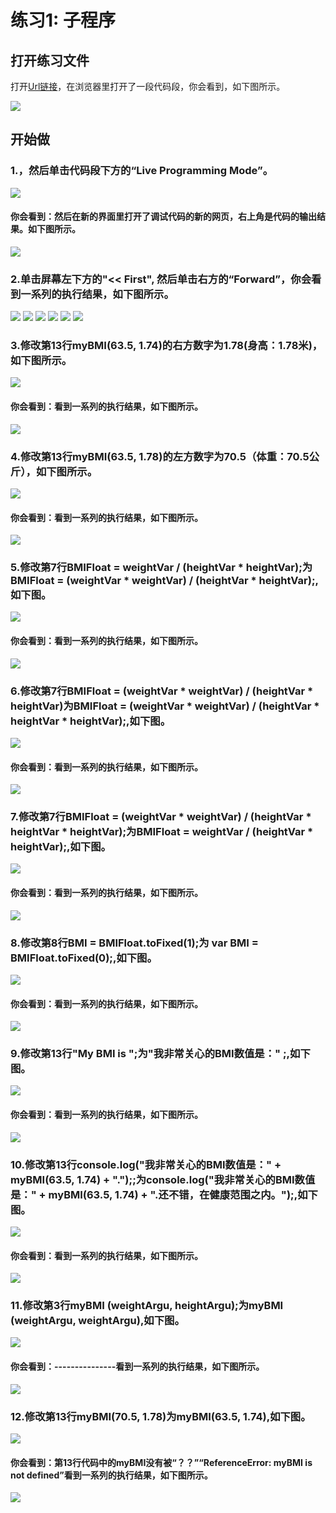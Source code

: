 # 练习1:  子程序


## 打开练习文件

打开[Url链接](http://pythontutor.com/live.html#code=var%20weightVar,%20heightVar,%20BMIFloat,%20BMI%3B%20%20%20%20%0A%0Afunction%20myBMI%20%28weightArgu,%20heightArgu%29%20%7B%20%20%20%0A%20%20%20%20weightVar%20%3D%20weightArgu%3B%20%20%20%20%20%20%20%20%20%20%0A%20%20%20%20heightVar%20%3D%20heightArgu%3B%20%20%20%20%20%20%20%20%0A%0A%20%20%20%20BMIFloat%20%3D%20weightVar%20/%20%28heightVar%20*%20heightVar%29%3B%20%0A%20%20%20%20BMI%20%3D%20BMIFloat.toFixed%281%29%3B%20%20%20%20%0A%0A%20%20%20%20return%20BMI%3B%0A%7D%0A%0Aconsole.log%28%22My%20BMI%20is%20%22%20%2B%20myBMI%2863.5,%201.74%29%20%2B%20%22.%22%29%3B&cumulative=false&curInstr=9&heapPrimitives=nevernest&mode=display&origin=opt-live.js&py=js&rawInputLstJSON=%5B%5D&textReferences=false "子程序Url")，在浏览器里打开了一段代码段，你会看到，如下图所示。

![](/images/章1-快速掌握编程的基础知识/子程序/0.bmp)

## 开始做

### 1.，然后单击代码段下方的“Live Programming Mode”。

![](/images/章1-快速掌握编程的基础知识/子程序/1a.bmp)

#### 你会看到：然后在新的界面里打开了调试代码的新的网页，右上角是代码的输出结果。如下图所示。

![](/images/章1-快速掌握编程的基础知识/子程序/1b.bmp)

### 2.单击屏幕左下方的"<< First", 然后单击右方的“Forward”，你会看到一系列的执行结果，如下图所示。

![](/images/章1-快速掌握编程的基础知识/子程序/2b1.bmp)
![](/images/章1-快速掌握编程的基础知识/子程序/2b2.bmp)
![](/images/章1-快速掌握编程的基础知识/子程序/2b3.bmp)
![](/images/章1-快速掌握编程的基础知识/子程序/2b4.bmp)
![](/images/章1-快速掌握编程的基础知识/子程序/2b5.bmp)
![](/images/章1-快速掌握编程的基础知识/子程序/2b6.bmp)

### 3.修改第13行myBMI(63.5, 1.74)的右方数字为1.78(身高：1.78米)，如下图所示。

![](/images/章1-快速掌握编程的基础知识/子程序/3a.bmp)

#### 你会看到：看到一系列的执行结果，如下图所示。

![](/images/章1-快速掌握编程的基础知识/子程序/3b.bmp)

### 4.修改第13行myBMI(63.5, 1.78)的左方数字为70.5（体重：70.5公斤），如下图所示。

![](/images/章1-快速掌握编程的基础知识/子程序/4a.bmp)

#### 你会看到：看到一系列的执行结果，如下图所示。

![](/images/章1-快速掌握编程的基础知识/子程序/4b.bmp)

### 5.修改第7行BMIFloat = weightVar / (heightVar * heightVar);为 BMIFloat = (weightVar * weightVar) / (heightVar * heightVar);,如下图。

![](/images/章1-快速掌握编程的基础知识/子程序/5a.bmp)

#### 你会看到：看到一系列的执行结果，如下图所示。

![](/images/章1-快速掌握编程的基础知识/子程序/5b.bmp)

### 6.修改第7行BMIFloat = (weightVar * weightVar) / (heightVar * heightVar)为BMIFloat = (weightVar * weightVar) / (heightVar * heightVar * heightVar);,如下图。

![](/images/章1-快速掌握编程的基础知识/子程序/6a.bmp)

#### 你会看到：看到一系列的执行结果，如下图所示。

![](/images/章1-快速掌握编程的基础知识/子程序/6b.bmp)

### 7.修改第7行BMIFloat = (weightVar * weightVar) / (heightVar * heightVar * heightVar);为BMIFloat = weightVar / (heightVar * heightVar);,如下图。

![](/images/章1-快速掌握编程的基础知识/子程序/7a.bmp)

#### 你会看到：看到一系列的执行结果，如下图所示。

![](/images/章1-快速掌握编程的基础知识/子程序/7b.bmp)

### 8.修改第8行BMI = BMIFloat.toFixed(1);为 var BMI = BMIFloat.toFixed(0);,如下图。

![](/images/章1-快速掌握编程的基础知识/子程序/8a.bmp)

#### 你会看到：看到一系列的执行结果，如下图所示。

![](/images/章1-快速掌握编程的基础知识/子程序/8b.bmp)

### 9.修改第13行"My BMI is ";为"我非常关心的BMI数值是：" ;,如下图。

![](/images/章1-快速掌握编程的基础知识/子程序/9a.bmp)

#### 你会看到：看到一系列的执行结果，如下图所示。

![](/images/章1-快速掌握编程的基础知识/子程序/9b.bmp)

### 10.修改第13行console.log("我非常关心的BMI数值是：" + myBMI(63.5, 1.74) + ".");;为console.log("我非常关心的BMI数值是：" + myBMI(63.5, 1.74) + ".还不错，在健康范围之内。");,如下图。

![](/images/章1-快速掌握编程的基础知识/子程序/10a.bmp)

#### 你会看到：看到一系列的执行结果，如下图所示。

![](/images/章1-快速掌握编程的基础知识/子程序/10b.bmp)

### 11.修改第3行myBMI (weightArgu, heightArgu);为myBMI (weightArgu, weightArgu),如下图。

![](/images/章1-快速掌握编程的基础知识/子程序/11a.bmp)

#### 你会看到：---------------看到一系列的执行结果，如下图所示。

![](/images/章1-快速掌握编程的基础知识/子程序/11b.bmp)

### 12.修改第13行myBMI(70.5, 1.78)为myBMI(63.5, 1.74),如下图。

![](/images/章1-快速掌握编程的基础知识/子程序/12a.bmp)

#### 你会看到：第13行代码中的myBMI没有被“？？”“ReferenceError: myBMI is not defined”看到一系列的执行结果，如下图所示。

![](/images/章1-快速掌握编程的基础知识/子程序/12b.bmp)




